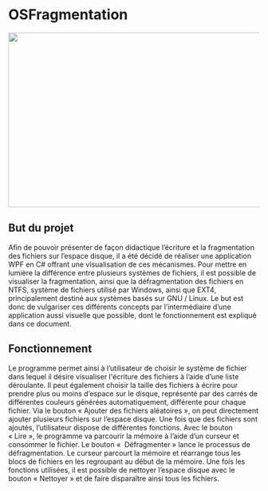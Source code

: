 # OSFragmentation

<p align="center">
  <img src="https://user-images.githubusercontent.com/89838040/133051606-06223210-23c6-4aae-bafd-9de57f7e60cf.png" width="550" height="350">
</p>

## But du projet

Afin de pouvoir présenter de façon didactique l’écriture et la fragmentation des fichiers sur l’espace disque, il a été décidé de réaliser une application WPF en C# offrant une visualisation de ces mécanismes. Pour mettre en lumière la différence entre plusieurs systèmes de fichiers, il est possible de visualiser la fragmentation, ainsi que la défragmentation des fichiers en NTFS, système de fichiers utilisé par Windows, ainsi que EXT4, principalement destiné aux systèmes basés sur GNU / Linux.
Le but est donc de vulgariser ces différents concepts par l’intermédiaire d’une application aussi visuelle que possible, dont le fonctionnement est expliqué dans ce document.

## Fonctionnement

Le programme permet ainsi à l’utilisateur de choisir le système de fichier dans lequel il désire visualiser l'écriture des fichiers à l’aide d’une liste déroulante. 
Il peut également choisir la taille des fichiers à écrire pour prendre plus ou moins d’espace sur le disque, représenté par des carrés de différentes couleurs générées automatiquement, différente pour chaque fichier. 
Via le bouton « Ajouter des fichiers aléatoires », on peut directement ajouter plusieurs fichiers sur l’espace disque. Une fois que des fichiers sont ajoutés, l’utilisateur dispose de différentes fonctions. Avec le bouton « Lire », le programme va parcourir la mémoire à l’aide d’un curseur et consommer le fichier.
Le bouton «  Défragmenter » lance le processus de défragmentation.  Le curseur parcourt la mémoire et réarrange tous les blocs de fichiers en les regroupant au début de la mémoire.
Une fois les fonctions utilisées, il est possible de nettoyer l’espace disque avec le bouton « Nettoyer » et de faire disparaître ainsi tous les fichiers.


